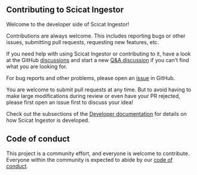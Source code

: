 ## Contributing to Scicat Ingestor

Welcome to the developer side of Scicat Ingestor!

Contributions are always welcome.
This includes reporting bugs or other issues, submitting pull requests, requesting new features, etc.

If you need help with using Scicat Ingestor or contributing to it, have a look at the GitHub [discussions](https://github.com/ScicatProject/scicat-ingestor/discussions) and start a new [Q&A discussion](https://github.com/ScicatProject/scicat-ingestor/discussions/categories/q-a) if you can't find what you are looking for.

For bug reports and other problems, please open an [issue](https://github.com/ScicatProject/scicat-ingestor/issues/new) in GitHub.

You are welcome to submit pull requests at any time.
But to avoid having to make large modifications during review or even have your PR rejected, please first open an issue first to discuss your idea!

Check out the subsections of the [Developer documentation](https://ScicatProject.github.io/scicat-ingestor/developer/index.html) for details on how Scicat Ingestor is developed.

## Code of conduct

This project is a community effort, and everyone is welcome to contribute.
Everyone within the community is expected to abide by our [code of conduct](https://github.com/ScicatProject/scicat-ingestor/blob/main/CODE_OF_CONDUCT.md).
